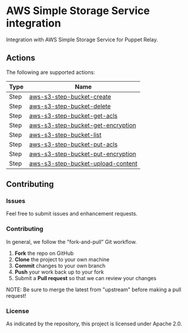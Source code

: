 # AWS Simple Storage Service integration

Integration with AWS Simple Storage Service for Puppet Relay.

## Actions

The following are supported actions: 

|   Type    |  Name              |
|-----------|--------------------|
| Step      | [aws-s3-step-bucket-create](/steps/aws-s3-step-bucket-create)  | 
| Step      | [aws-s3-step-bucket-delete](/steps/aws-s3-step-bucket-delete)  | 
| Step      | [aws-s3-step-bucket-get-acls](/steps/aws-s3-step-bucket-get-acls)  | 
| Step      | [aws-s3-step-bucket-get-encryption](/steps/aws-s3-step-bucket-get-encryption)  | 
| Step      | [aws-s3-step-bucket-list](/steps/aws-s3-step-bucket-list)  | 
| Step      | [aws-s3-step-bucket-put-acls](/steps/aws-s3-step-bucket-put-acls)  | 
| Step      | [aws-s3-step-bucket-put-encryption](/steps/aws-s3-step-bucket-put-encryption)  | 
| Step      | [aws-s3-step-bucket-upload-content](/steps/aws-s3-step-bucket-upload-content)  | 


## Contributing

### Issues

Feel free to submit issues and enhancement requests.

### Contributing

In general, we follow the "fork-and-pull" Git workflow.

 1. **Fork** the repo on GitHub
 2. **Clone** the project to your own machine
 3. **Commit** changes to your own branch
 4. **Push** your work back up to your fork
 5. Submit a **Pull request** so that we can review your changes

NOTE: Be sure to merge the latest from "upstream" before making a pull request!

### License

As indicated by the repository, this project is licensed under Apache 2.0.
